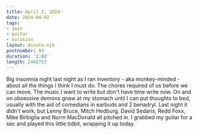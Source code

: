 ```yaml
---
title: April 2, 2024
date: 2024-04-02
tags:
- 1min
- guitar
- notation
layout: minute.njk
postnumber: 93
duration: '1:02'
length: 2460733
---
```

Big insomnia night last night as I ran inventory - aka monkey-minded - about all the things I think I must do. The chores required of us before we can move. The music I want to write but don't have time write now. On and on obsessive demons gnaw at my stomach until I can put thoughts to bed, usually with the aid of comedians in earbuds and 2 benadryl. Last night it didn't work, but Lenny Bruce, Mitch Hedburg, David Sedaris, Redd Foxx, Mike Birbiglia and Norm MacDonald all pitched in.  I grabbed my guitar for a sec and played this little tidbit, wrapping it up today. 